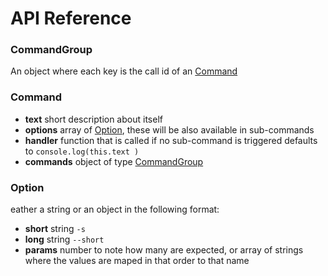 # API Reference

### CommandGroup 
An object where each key is the call id of an [Command](#Command)

### Command
- **text** short description about itself
- **options** array of [Option](#Option), these will be also available in sub-commands 
- **handler** function that is called if no sub-command is triggered defaults to `console.log(this.text )`
- **commands** object of type [CommandGroup](#CommandGroup)

### Option 
eather a string or an object in the following format:
- **short** string `-s`
- **long** string `--short`
- **params** number to note how many are expected, or array of strings where the values are maped in that order to that name
